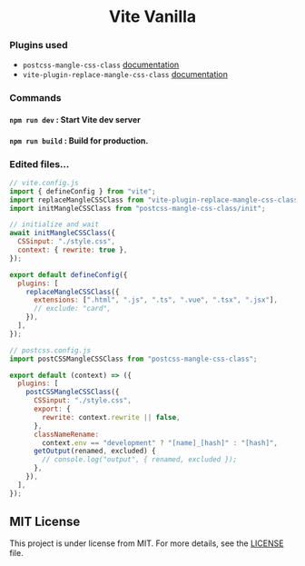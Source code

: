 <h1 align="center">Vite Vanilla</h1>

### Plugins used

- `postcss-mangle-css-class` [documentation](https://github.com/fernandcf/mangle-css-class/tree/main/packages/postcss-mangle-css-class)
- `vite-plugin-replace-mangle-css-class` [documentation](https://github.com/fernandcf/mangle-css-class/tree/main/packages/vite-plugin-replace-mangle-css-class)

### Commands

#### `npm run dev` : Start Vite dev server
#### `npm run build` : Build for production.

### Edited files...

```js
// vite.config.js 
import { defineConfig } from "vite";
import replaceMangleCSSClass from "vite-plugin-replace-mangle-css-class";
import initMangleCSSClass from "postcss-mangle-css-class/init";

// initialize and wait
await initMangleCSSClass({
  CSSinput: "./style.css",
  context: { rewrite: true },
});

export default defineConfig({
  plugins: [
    replaceMangleCSSClass({
      extensions: [".html", ".js", ".ts", ".vue", ".tsx", ".jsx"],
      // exclude: "card",
    }),
  ],
});
```

```js
// postcss.config.js 
import postCSSMangleCSSClass from "postcss-mangle-css-class";

export default (context) => ({
  plugins: [
    postCSSMangleCSSClass({
      CSSinput: "./style.css",
      export: {
        rewrite: context.rewrite || false,
      },
      classNameRename:
        context.env == "development" ? "[name]_[hash]" : "[hash]",
      getOutput(renamed, excluded) {
        // console.log("output", { renamed, excluded });
      },
    }),
  ],
});
```

## MIT License ##

This project is under license from MIT. For more details, see the [LICENSE](LICENSE.md) file.
